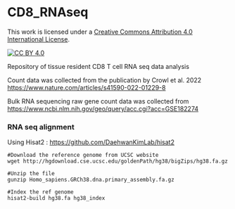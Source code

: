 # CD8_RNAseq

This work is licensed under a
[Creative Commons Attribution 4.0 International License][cc-by].

[![CC BY 4.0][cc-by-image]][cc-by]

[cc-by]: http://creativecommons.org/licenses/by/4.0/
[cc-by-image]: https://i.creativecommons.org/l/by/4.0/88x31.png
[cc-by-shield]: https://img.shields.io/badge/License-CC%20BY%204.0-lightgrey.svg

Repository of tissue resident CD8 T cell RNA seq data analysis

Count data was collected from the publication by Crowl et al. 2022
https://www.nature.com/articles/s41590-022-01229-8 

Bulk RNA sequencing raw gene count data was collected from https://www.ncbi.nlm.nih.gov/geo/query/acc.cgi?acc=GSE182274




### RNA seq alignment

Using Hisat2 : https://github.com/DaehwanKimLab/hisat2

```
#Download the reference genome from UCSC website
wget http://hgdownload.cse.ucsc.edu/goldenPath/hg38/bigZips/hg38.fa.gz

#Unzip the file
gunzip Homo_sapiens.GRCh38.dna.primary_assembly.fa.gz

#Index the ref genome
hisat2-build hg38.fa hg38_index
```
